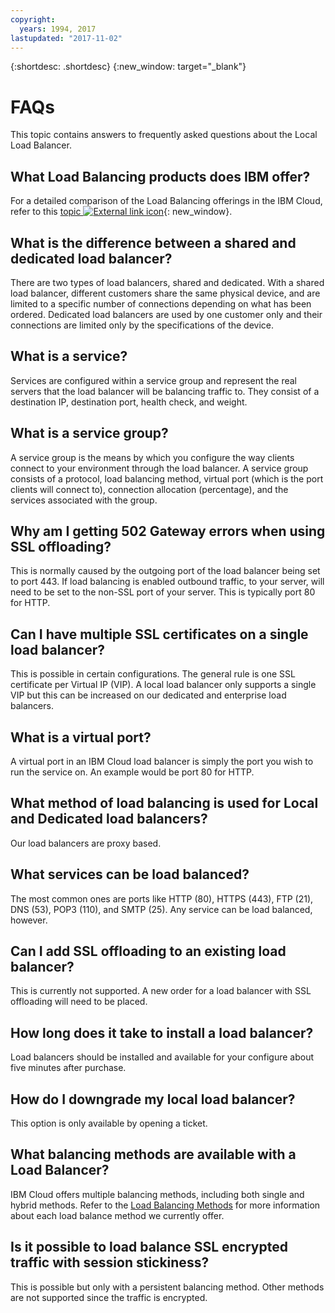 ```yaml
---
copyright:
  years: 1994, 2017
lastupdated: "2017-11-02"
---
```


{:shortdesc: .shortdesc}
{:new_window: target="_blank"}


# FAQs
This topic contains answers to frequently asked questions about the Local Load Balancer.

## What Load Balancing products does IBM offer?
For a detailed comparison of the Load Balancing offerings in the IBM Cloud, refer to this [topic ![External link icon](../../icons/launch-glyph.svg "External link icon")](https://dev-console.bluemix.net/docs/infrastructure/loadbalancer-service/explore-load-balancers.html#explore-load-balancers){: new_window}.

## What is the difference between a shared and dedicated load balancer?

There are two types of load balancers, shared and dedicated. With a shared load balancer, different customers share the same physical device, and are limited to a specific number of connections depending on what has been ordered. Dedicated load balancers are used by one customer only and their connections are limited only by the specifications of the device.

## What is a service?
Services are configured within a service group and represent the real servers that the load balancer will be balancing traffic to. They consist of a destination IP, destination port, health check, and weight.

## What is a service group?
A service group is the means by which you configure the way clients connect to your environment through the load balancer. A service group consists of a protocol, load balancing method, virtual port (which is the port clients will connect to), connection allocation (percentage), and the services associated with the group.

## Why am I getting 502 Gateway errors when using SSL offloading?

This is normally caused by the outgoing port of the load balancer being set to port 443.  If load balancing is enabled outbound traffic, to your server, will need to be set to the non-SSL port of your server.  This is typically port 80 for HTTP.

## Can I have multiple SSL certificates on a single load balancer?

This is possible in certain configurations.  The general rule is one SSL certificate per Virtual IP (VIP). A local load balancer only supports a single VIP but this can be increased on our dedicated and enterprise load balancers.

## What is a virtual port?

A virtual port in an IBM Cloud load balancer is simply the port you wish to run the service on. An example would be port 80 for HTTP.

## What method of load balancing is used for Local and Dedicated load balancers?

Our load balancers are proxy based.

## What services can be load balanced?

The most common ones are ports like HTTP (80), HTTPS (443), FTP (21), DNS (53), POP3 (110), and SMTP (25). Any service can be load balanced, however.

## Can I add SSL offloading to an existing load balancer?

This is currently not supported. A new order for a load balancer with SSL offloading will need to be placed.

## How long does it take to install a load balancer?

Load balancers should be installed and available for your configure about five minutes after purchase.

## How do I downgrade my local load balancer?

This option is only available by opening a ticket.

## What balancing methods are available with a Load Balancer?

IBM Cloud offers multiple balancing methods, including both single and hybrid methods.  Refer to the [Load Balancing Methods](load_balancing_methods.html) for more information about each load balance method we currently offer.

## Is it possible to load balance SSL encrypted traffic with session stickiness?

This is possible but only with a persistent balancing method. Other methods are not supported since the traffic is encrypted.


